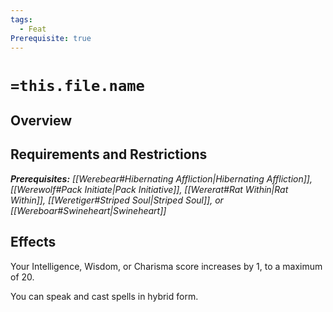 ```yaml
---
tags:
  - Feat
Prerequisite: true
---
```


# `=this.file.name`
## Overview
## Requirements and Restrictions

***Prerequisites:*** *[[Werebear#Hibernating Affliction|Hibernating Affliction]], [[Werewolf#Pack Initiate|Pack Initiative]], [[Wererat#Rat Within|Rat Within]], [[Weretiger#Striped Soul|Striped Soul]], or [[Wereboar#Swineheart|Swineheart]]*

## Effects

Your Intelligence, Wisdom, or Charisma score increases by 1, to a maximum of 20. 

You can speak and cast spells in hybrid form.
